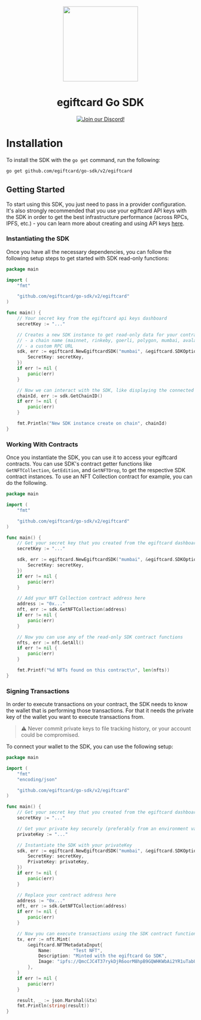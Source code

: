 <p align="center">
<br />
<a href="https://egiftcard.cc"><img src="https://github.com/egiftcard/typescript-sdk/blob/main/logo.svg?raw=true" width="200" alt=""/></a>
<br />
</p>
<h1 align="center">egiftcard Go SDK</h1>
<p align="center">
<a href="https://discord.gg/egiftcard"><img alt="Join our Discord!" src="https://img.shields.io/discord/834227967404146718.svg?color=7289da&label=discord&logo=discord&style=flat"/></a>
</p>

# Installation

To install the SDK with the `go get` command, run the following:

```bash
go get github.com/egiftcard/go-sdk/v2/egiftcard
```

## Getting Started

To start using this SDK, you just need to pass in a provider configuration. It's also strongly recommended that you use your egiftcard API keys with the SDK in order to get the best infrastructure performance (across RPCs, IPFS, etc.) - you can learn more about creating and using API keys [here](https://portal.egiftcard.cc/api-keys).

### Instantiating the SDK

Once you have all the necessary dependencies, you can follow the following setup steps to get started with SDK read-only functions:

```go
package main

import (
	"fmt"

	"github.com/egiftcard/go-sdk/v2/egiftcard"
)

func main() {
	// Your secret key from the egiftcard api keys dashboard
	secretKey := "..."

	// Creates a new SDK instance to get read-only data for your contracts, you can pass:
	// - a chain name (mainnet, rinkeby, goerli, polygon, mumbai, avalanche, fantom)
	// - a custom RPC URL
	sdk, err := egiftcard.NewEgiftcardSDK("mumbai", &egiftcard.SDKOptions{
		SecretKey: secretKey,
	})
	if err != nil {
		panic(err)
	}

	// Now we can interact with the SDK, like displaying the connected chain ID
	chainId, err := sdk.GetChainID()
	if err != nil {
		panic(err)
	}

	fmt.Println("New SDK instance create on chain", chainId)
}
```

### Working With Contracts

Once you instantiate the SDK, you can use it to access your egiftcard contracts. You can use SDK's contract getter functions like `GetNFTCollection`, `GetEdition`, and `GetNFTDrop`, to get the respective SDK contract instances. To use an NFT Collection contract for example, you can do the following.

```go
package main

import (
	"fmt"

	"github.com/egiftcard/go-sdk/v2/egiftcard"
)

func main() {
	// Get your secret key that you created from the egiftcard dashboard
	secretKey := "..."

	sdk, err := egiftcard.NewEgiftcardSDK("mumbai", &egiftcard.SDKOptions{
		SecretKey: secretKey,
	})
	if err != nil {
		panic(err)
	}

	// Add your NFT Collection contract address here
	address := "0x..."
	nft, err := sdk.GetNFTCollection(address)
	if err != nil {
		panic(err)
	}

	// Now you can use any of the read-only SDK contract functions
	nfts, err := nft.GetAll()
	if err != nil {
		panic(err)
	}

	fmt.Printf("%d NFTs found on this contract\n", len(nfts))
}
```

### Signing Transactions

In order to execute transactions on your contract, the SDK needs to know the wallet that is performing those transactions. For that it needs the private key of the wallet you want to execute transactions from.

> :warning: Never commit private keys to file tracking history, or your account could be compromised.

To connect your wallet to the SDK, you can use the following setup:

```go
package main

import (
	"fmt"
	"encoding/json"

	"github.com/egiftcard/go-sdk/v2/egiftcard"
)

func main() {
	// Get your secret key that you created from the egiftcard dashboard
	secretKey := "..."

	// Get your private key securely (preferably from an environment variable)
	privateKey := "..."

	// Instantiate the SDK with your privateKey
	sdk, err := egiftcard.NewEgiftcardSDK("mumbai", &egiftcard.SDKOptions{
		SecretKey: secretKey,
		PrivateKey: privateKey,
	})
	if err != nil {
		panic(err)
	}

	// Replace your contract address here
	address := "0x..."
	nft, err := sdk.GetNFTCollection(address)
	if err != nil {
		panic(err)
	}

	// Now you can execute transactions using the SDK contract functions
	tx, err := nft.Mint(
		&egiftcard.NFTMetadataInput{
			Name:        "Test NFT",
			Description: "Minted with the egiftcard Go SDK",
			Image: "ipfs://QmcCJC4T37rykDjR6oorM8hpB9GQWHKWbAi2YR1uTabUZu/0",
		},
	)
	if err != nil {
		panic(err)
	}

	result, _ := json.Marshal(&tx)
	fmt.Println(string(result))
}
```
